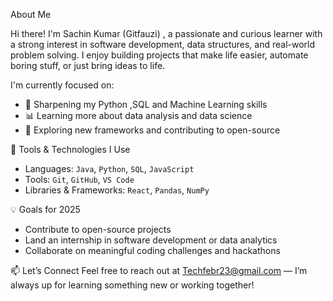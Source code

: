 About Me

Hi there! I'm Sachin Kumar (Gitfauzi) , a passionate and curious learner with a strong interest in software development, data structures, and real-world problem solving. 
I enjoy building projects that make life easier, automate boring stuff, or just bring ideas to life.

I'm currently focused on:
- 🧠 Sharpening my Python ,SQL and Machine Learning skills  
- 📊 Learning more about data analysis and data science  
- 🧪 Exploring new frameworks and contributing to open-source

🔧 Tools & Technologies I Use
- Languages: `Java`, `Python`, `SQL`, `JavaScript`
- Tools: `Git`, `GitHub`, `VS Code`
- Libraries & Frameworks: `React`, `Pandas`, `NumPy`

💡 Goals for 2025
- Contribute to open-source projects  
- Land an internship in software development or data analytics
- Collaborate on meaningful coding challenges and hackathons

📫 Let’s Connect
Feel free to reach out at Techfebr23@gmail.com — I’m always up for learning something new or working together!
